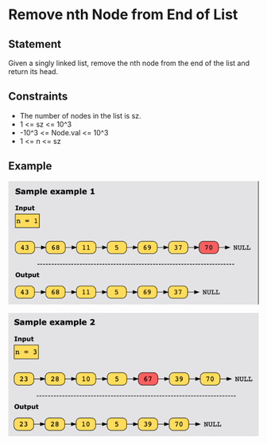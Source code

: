 # Remove nth Node from End of List

## Statement

Given a singly linked list, remove the nth node from the end of the list and return its head.

## Constraints

- The number of nodes in the list is sz.
- 1 <= sz <= 10^3
- -10^3 <= Node.val <= 10^3
- 1 <= n <= sz

## Example

![img.png](img.png)

![img_1.png](img_1.png)
